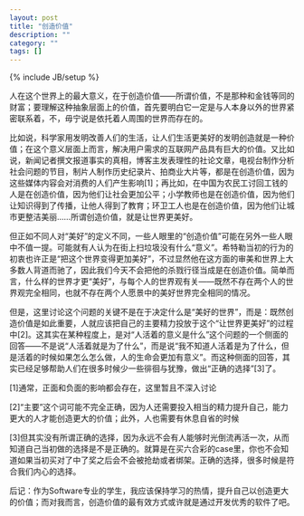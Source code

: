 ```yaml
---
layout: post
title: "创造价值"
description: ""
category: ""
tags: []
---
```

{% include JB/setup %}


人在这个世界上的最大意义，在于创造价值——所谓价值，不是那种和金钱等同的财富；要理解这种抽象层面上的价值，首先要明白它一定是与人本身以外的世界紧密联系着，不，毋宁说是依托着人周围的世界而存在的。  

比如说，科学家用发明改善人们的生活，让人们生活更美好的发明创造就是一种价值；在这个意义层面上而言，解决用户需求的互联网产品具有巨大的价值。又比如说，新闻记者撰文报道事实的真相，博客主发表理性的社论文章，电视台制作分析社会问题的节目，制片人制作历史纪录片、拍商业大片等，都是在创造价值，因为这些媒体内容会对消费的人们产生影响[1]；再比如，在中国为农民工讨回工钱的人是在创造价值，因为他们让社会更加公平；小学教师也是在创造价值，因为他们让知识得到了传播，让他人得到了教育；环卫工人也是在创造价值，因为他们让城市更整洁美丽……所谓创造价值，就是让世界更美好。  

但正如不同人对“美好”的定义不同，一些人眼里的“创造价值”可能在另外一些人眼中不值一提。可能就有人认为在街上扫垃圾没有什么“意义”。希特勒当初的行为的初衷也许正是“把这个世界变得更加美好”，不过显然他在这方面的审美和世界上大多数人背道而驰了，因此我们今天不会把他的杀戮行径当成是在创造价值。简单而言，什么样的世界才更“美好”，与每个人的世界观有关——既然不存在两个人的世界观完全相同，也就不存在两个人愿景中的美好世界完全相同的情况。  

但是，这里讨论这个问题的关键不是在于决定什么是“美好的世界”，而是：既然创造价值是如此重要，人就应该把自己的主要精力投放于这个“让世界更美好”的过程中[2]。这其实在某种程度上，是对“人活着的意义是什么”这个问题的一个侧面的回答——不是说“人活着就是为了什么”，而是说“我不知道人活着是为了什么，但是活着的时候如果怎么怎么做，人的生命会更加有意义”。而这种侧面的回答，其实已经足够帮助人们在很多时候少一些徘徊与犹豫，做出“正确的选择”[3]了。  



[1]通常，正面和负面的影响都会存在，这里暂且不深入讨论  

[2]“主要”这个词可能不完全正确，因为人还需要投入相当的精力提升自己，能力更大的人才能创造更大的价值；此外，人也需要有休息自省的时候  

[3]但其实没有所谓正确的选择，因为永远不会有人能够时光倒流再活一次，从而知道自己当初做的选择是不是正确的。就算是在买六合彩的case里，你也不会知道如果当初买对了中了奖之后会不会被抢劫或者绑架。正确的选择，很多时候是符合我们内心的选择。  



后记：作为Software专业的学生，我应该保持学习的热情，提升自己以创造更大的价值；而对我而言，创造价值的最有效方式或许就是通过开发优秀的软件了吧。  